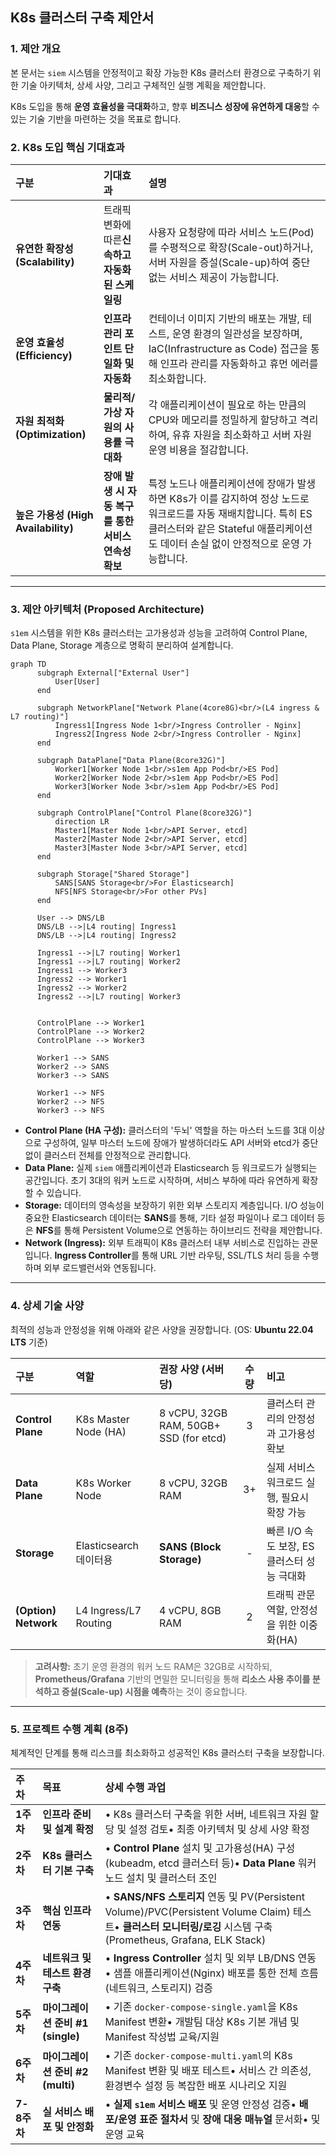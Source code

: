 ## K8s 클러스터 구축 제안서

### **1. 제안 개요**

본 문서는 `siem` 시스템을 안정적이고 확장 가능한 K8s 클러스터 환경으로 구축하기 위한 기술 아키텍처, 상세 사양, 그리고 구체적인 실행 계획을 제안합니다.

K8s 도입을 통해 **운영 효율성을 극대화**하고, 향후 **비즈니스 성장에 유연하게 대응**할 수 있는 기술 기반을 마련하는 것을 목표로 합니다.

### **2. K8s 도입 핵심 기대효과**


| 구분                                | 기대효과                                             | 설명                                                                                                                                                                                                  |
| :---------------------------------- | :--------------------------------------------------- | :---------------------------------------------------------------------------------------------------------------------------------------------------------------------------------------------------- |
| **유연한 확장성 (Scalability)**     | 트래픽 변화에 따른**신속하고 자동화된 스케일링**     | 사용자 요청량에 따라 서비스 노드(Pod)를 수평적으로 확장(Scale-out)하거나, 서버 자원을 증설(Scale-up)하여 중단 없는 서비스 제공이 가능합니다.                                                          |
| **운영 효율성 (Efficiency)**        | **인프라 관리 포인트 단일화 및 자동화**              | 컨테이너 이미지 기반의 배포는 개발, 테스트, 운영 환경의 일관성을 보장하며, IaC(Infrastructure as Code) 접근을 통해 인프라 관리를 자동화하고 휴먼 에러를 최소화합니다.                                 |
| **자원 최적화 (Optimization)**      | **물리적/가상 자원의 사용률 극대화**                 | 각 애플리케이션이 필요로 하는 만큼의 CPU와 메모리를 정밀하게 할당하고 격리하여, 유휴 자원을 최소화하고 서버 자원 운영 비용을 절감합니다.                                                              |
| **높은 가용성 (High Availability)** | **장애 발생 시 자동 복구를 통한 서비스 연속성 확보** | 특정 노드나 애플리케이션에 장애가 발생하면 K8s가 이를 감지하여 정상 노드로 워크로드를 자동 재배치합니다. 특히 ES 클러스터와 같은 Stateful 애플리케이션도 데이터 손실 없이 안정적으로 운영 가능합니다. |

---

### **3. 제안 아키텍처 (Proposed Architecture)**

`s1em` 시스템을 위한 K8s 클러스터는 고가용성과 성능을 고려하여 Control Plane, Data Plane, Storage 계층으로 명확히 분리하여 설계합니다.

```mermaid
graph TD
      subgraph External["External User"]
          User[User]
      end

      subgraph NetworkPlane["Network Plane(4core8G)<br/>(L4 ingress & L7 routing)"]
          Ingress1[Ingress Node 1<br/>Ingress Controller - Nginx]
          Ingress2[Ingress Node 2<br/>Ingress Controller - Nginx]
      end

      subgraph DataPlane["Data Plane(8core32G)"]
          Worker1[Worker Node 1<br/>s1em App Pod<br/>ES Pod]
          Worker2[Worker Node 2<br/>s1em App Pod<br/>ES Pod]
          Worker3[Worker Node 3<br/>s1em App Pod<br/>ES Pod]
      end

      subgraph ControlPlane["Control Plane(8core32G)"]
          direction LR
          Master1[Master Node 1<br/>API Server, etcd]
          Master2[Master Node 2<br/>API Server, etcd]
          Master3[Master Node 3<br/>API Server, etcd]
      end

      subgraph Storage["Shared Storage"]
          SANS[SANS Storage<br/>For Elasticsearch]
          NFS[NFS Storage<br/>For other PVs]
      end

      User --> DNS/LB
      DNS/LB -->|L4 routing| Ingress1
      DNS/LB -->|L4 routing| Ingress2

      Ingress1 -->|L7 routing| Worker1
      Ingress1 -->|L7 routing| Worker2
      Ingress1 --> Worker3
      Ingress2 --> Worker1
      Ingress2 --> Worker2
      Ingress2 -->|L7 routing| Worker3


      ControlPlane --> Worker1
      ControlPlane --> Worker2
      ControlPlane --> Worker3

      Worker1 --> SANS
      Worker2 --> SANS
      Worker3 --> SANS

      Worker1 --> NFS
      Worker2 --> NFS
      Worker3 --> NFS
```

* **Control Plane (HA 구성):** 클러스터의 '두뇌' 역할을 하는 마스터 노드를 3대 이상으로 구성하여, 일부 마스터 노드에 장애가 발생하더라도 API 서버와 etcd가 중단 없이 클러스터 전체를 안정적으로 관리합니다.
* **Data Plane:** 실제 `siem` 애플리케이션과 Elasticsearch 등 워크로드가 실행되는 공간입니다. 초기 3대의 워커 노드로 시작하며, 서비스 부하에 따라 유연하게 확장할 수 있습니다.
* **Storage:** 데이터의 영속성을 보장하기 위한 외부 스토리지 계층입니다. I/O 성능이 중요한 Elasticsearch 데이터는 **SANS**를 통해, 기타 설정 파일이나 로그 데이터 등은 **NFS**를 통해 Persistent Volume으로 연동하는 하이브리드 전략을 제안합니다.
* **Network (Ingress):** 외부 트래픽이 K8s 클러스터 내부 서비스로 진입하는 관문입니다. **Ingress Controller**를 통해 URL 기반 라우팅, SSL/TLS 처리 등을 수행하며 외부 로드밸런서와 연동됩니다.

---

### **4. 상세 기술 사양**

최적의 성능과 안정성을 위해 아래와 같은 사양을 권장합니다. (OS: **Ubuntu 22.04 LTS** 기준)

| 구분                 | 역할                   | 권장 사양 (서버당)                     | 수량 | 비고                                        |
| :------------------- | :--------------------- | :------------------------------------- | :--: | :------------------------------------------ |
| **Control Plane**    | K8s Master Node (HA)   | 8 vCPU, 32GB RAM, 50GB+ SSD (for etcd) |  3  | 클러스터 관리의 안정성과 고가용성 확보      |
| **Data Plane**       | K8s Worker Node        | 8 vCPU, 32GB RAM                       |  3+  | 실제 서비스 워크로드 실행, 필요시 확장 가능 |
| **Storage**          | Elasticsearch 데이터용 | **SANS (Block Storage)**               |  -  | 빠른 I/O 속도 보장, ES 클러스터 성능 극대화 |
| **(Option) Network** | L4 Ingress/L7 Routing | 4 vCPU, 8GB RAM                        |  2  | 트래픽 관문 역할, 안정성을 위한 이중화(HA)  |

> **고려사항:** 초기 운영 환경의 워커 노드 RAM은 32GB로 시작하되, **Prometheus/Grafana** 기반의 면밀한 모니터링을 통해 **리소스 사용 추이를 분석하고 증설(Scale-up) 시점을 예측**하는 것이 중요합니다.

---

### **5. 프로젝트 수행 계획 (8주)**

체계적인 단계를 통해 리스크를 최소화하고 성공적인 K8s 클러스터 구축을 보장합니다.

| 주차 | 목표 | 상세 수행 과업 |
|:------------|:----------------------------------|:--------------------------------------|
| **1주차** | **인프라 준비 및 설계 확정** | • K8s 클러스터 구축을 위한 서버, 네트워크 자원 할당 및 설정 검토• 최종 아키텍처 및 상세 사양 확정 |
| **2주차** | **K8s 클러스터 기본 구축** | • **Control Plane** 설치 및 고가용성(HA) 구성 (kubeadm, etcd 클러스터 등)• **Data Plane** 워커 노드 설치 및 클러스터 조인 |
| **3주차** | **핵심 인프라 연동** | • **SANS/NFS 스토리지** 연동 및 PV(Persistent Volume)/PVC(Persistent Volume Claim) 테스트• **클러스터 모니터링/로깅** 시스템 구축 (Prometheus, Grafana, ELK Stack) |
| **4주차** | **네트워크 및 테스트 환경 구축** | • **Ingress Controller** 설치 및 외부 LB/DNS 연동• 샘플 애플리케이션(Nginx) 배포를 통한 전체 흐름(네트워크, 스토리지) 검증 |
| **5주차** | **마이그레이션 준비 #1 (single)** | • 기존 `docker-compose-single.yaml`을 K8s Manifest 변환• 개발팀 대상 K8s 기본 개념 및 Manifest 작성법 교육/지원 |
| **6주차** | **마이그레이션 준비 #2 (multi)** | • 기존 `docker-compose-multi.yaml`의 K8s Manifest 변환 및 배포 테스트• 서비스 간 의존성, 환경변수 설정 등 복잡한 배포 시나리오 지원 |
| **7-8주차** | **실 서비스 배포 및 안정화** | • **실제 `s1em` 서비스 배포** 및 운영 안정성 검증• **배포/운영 표준 절차서** 및 **장애 대응 매뉴얼** 문서화• 및 운영 교육 |
